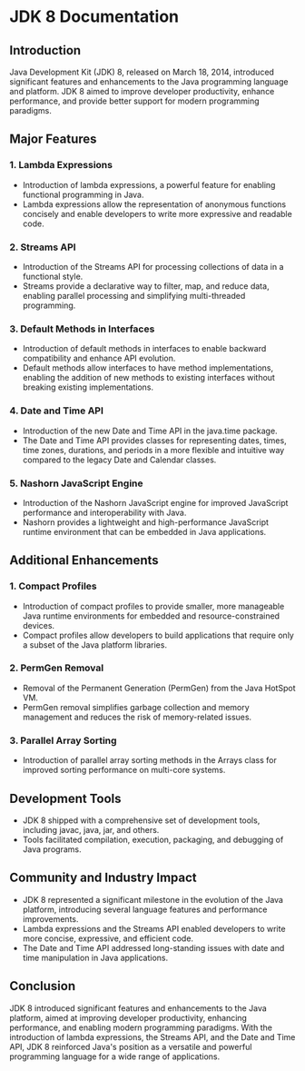 # JDK 8 Documentation

## Introduction
Java Development Kit (JDK) 8, released on March 18, 2014, introduced significant features and enhancements to the Java programming language and platform. JDK 8 aimed to improve developer productivity, enhance performance, and provide better support for modern programming paradigms.

## Major Features

### 1. Lambda Expressions
- Introduction of lambda expressions, a powerful feature for enabling functional programming in Java.
- Lambda expressions allow the representation of anonymous functions concisely and enable developers to write more expressive and readable code.

### 2. Streams API
- Introduction of the Streams API for processing collections of data in a functional style.
- Streams provide a declarative way to filter, map, and reduce data, enabling parallel processing and simplifying multi-threaded programming.

### 3. Default Methods in Interfaces
- Introduction of default methods in interfaces to enable backward compatibility and enhance API evolution.
- Default methods allow interfaces to have method implementations, enabling the addition of new methods to existing interfaces without breaking existing implementations.

### 4. Date and Time API
- Introduction of the new Date and Time API in the java.time package.
- The Date and Time API provides classes for representing dates, times, time zones, durations, and periods in a more flexible and intuitive way compared to the legacy Date and Calendar classes.

### 5. Nashorn JavaScript Engine
- Introduction of the Nashorn JavaScript engine for improved JavaScript performance and interoperability with Java.
- Nashorn provides a lightweight and high-performance JavaScript runtime environment that can be embedded in Java applications.

## Additional Enhancements

### 1. Compact Profiles
- Introduction of compact profiles to provide smaller, more manageable Java runtime environments for embedded and resource-constrained devices.
- Compact profiles allow developers to build applications that require only a subset of the Java platform libraries.

### 2. PermGen Removal
- Removal of the Permanent Generation (PermGen) from the Java HotSpot VM.
- PermGen removal simplifies garbage collection and memory management and reduces the risk of memory-related issues.

### 3. Parallel Array Sorting
- Introduction of parallel array sorting methods in the Arrays class for improved sorting performance on multi-core systems.

## Development Tools
- JDK 8 shipped with a comprehensive set of development tools, including javac, java, jar, and others.
- Tools facilitated compilation, execution, packaging, and debugging of Java programs.

## Community and Industry Impact
- JDK 8 represented a significant milestone in the evolution of the Java platform, introducing several language features and performance improvements.
- Lambda expressions and the Streams API enabled developers to write more concise, expressive, and efficient code.
- The Date and Time API addressed long-standing issues with date and time manipulation in Java applications.

## Conclusion
JDK 8 introduced significant features and enhancements to the Java platform, aimed at improving developer productivity, enhancing performance, and enabling modern programming paradigms. With the introduction of lambda expressions, the Streams API, and the Date and Time API, JDK 8 reinforced Java's position as a versatile and powerful programming language for a wide range of applications.
